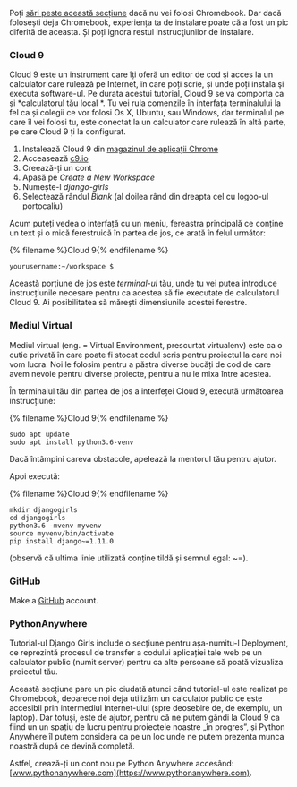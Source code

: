 Poți [sări peste această secțiune](http://tutorial.djangogirls.org/en/installation/#install-python) dacă nu vei folosi Chromebook. Dar dacă folosești deja Chromebook, experiența ta de instalare poate că a fost un pic diferită de aceasta. Și poți ignora restul instrucţiunilor de instalare.

### Cloud 9

Cloud 9 este un instrument care îți oferă un editor de cod şi acces la un calculator care rulează pe Internet, în care poți scrie, și unde poți instala şi executa software-ul. Pe durata acestui tutorial, Cloud 9 se va comporta ca și *calculatorul tău local *. Tu vei rula comenzile în interfața terminalului la fel ca și colegii ce vor folosi Os X, Ubuntu, sau Windows, dar terminalul pe care îl vei folosi tu, este conectat la un calculator care rulează în altă parte, pe care Cloud 9 ți la configurat.

1. Instalează Cloud 9 din [magazinul de aplicații Chrome](https://chrome.google.com/webstore/detail/cloud9/nbdmccoknlfggadpfkmcpnamfnbkmkcp)
2. Acceasează [c9.io](https://c9.io)
3. Creează-ți un cont
4. Apasă pe *Create a New Workspace*
5. Numește-l *django-girls*
6. Selectează rândul *Blank* (al doilea rând din dreapta cel cu logoo-ul portocaliu)

Acum puteți vedea o interfață cu un meniu, fereastra principală ce conține un text și o mică ferestruică în partea de jos, ce arată în felul următor:

{% filename %}Cloud 9{% endfilename %}

    yourusername:~/workspace $
    

Această porțiune de jos este *terminal-ul* tău, unde tu vei putea introduce instrucțiunile necesare pentru ca acestea să fie executate de calculatorul Cloud 9. Ai posibilitatea să mărești dimensiunile acestei ferestre.

### Mediul Virtual

Mediul virtual (eng. = Virtual Environment, prescurtat virtualenv) este ca o cutie privată în care poate fi stocat codul scris pentru proiectul la care noi vom lucra. Noi le folosim pentru a păstra diverse bucăți de cod de care avem nevoie pentru diverse proiecte, pentru a nu le mixa între acestea.

În terminalul tău din partea de jos a interfeței Cloud 9, execută următoarea instrucțiune:

{% filename %}Cloud 9{% endfilename %}

    sudo apt update
    sudo apt install python3.6-venv
    

Dacă întâmpini careva obstacole, apelează la mentorul tău pentru ajutor.

Apoi execută:

{% filename %}Cloud 9{% endfilename %}

    mkdir djangogirls
    cd djangogirls
    python3.6 -mvenv myvenv
    source myvenv/bin/activate
    pip install django~=1.11.0
    

(observă că ultima linie utilizată conține tildă și semnul egal: ~=).

### GitHub

Make a [GitHub](https://github.com) account.

### PythonAnywhere

Tutorial-ul Django Girls include o secțiune pentru așa-numitu-l Deployment, ce reprezintă procesul de transfer a codului aplicației tale web pe un calculator public (numit server) pentru ca alte persoane să poată vizualiza proiectul tău.

Această secțiune pare un pic ciudată atunci când tutorial-ul este realizat pe Chromebook, deoarece noi deja utilizăm un calculator public ce este accesibil prin intermediul Internet-ului (spre deosebire de, de exemplu, un laptop). Dar totuși, este de ajutor, pentru că ne putem gândi la Cloud 9 ca fiind un un spațiu de lucru pentru proiectele noastre „în progres”, și Python Anywhere îl putem considera ca pe un loc unde ne putem prezenta munca noastră după ce devină completă.

Astfel, crează-ți un cont nou pe Python Anywhere accesând: [www.pythonanywhere.com](https://www.pythonanywhere.com).